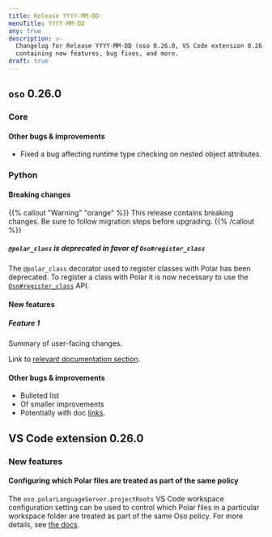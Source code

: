 ```yaml
---
title: Release YYYY-MM-DD
menuTitle: YYYY-MM-DD
any: true
description: >-
  Changelog for Release YYYY-MM-DD (oso 0.26.0, VS Code extension 0.26.0)
  containing new features, bug fixes, and more.
draft: true
---
```


## `oso` 0.26.0

### Core

#### Other bugs & improvements

- Fixed a bug affecting runtime type checking on nested object attributes.
  
### Python

#### Breaking changes

{{% callout "Warning" "orange" %}}
  This release contains breaking changes. Be sure to follow migration steps
  before upgrading.
{{% /callout %}}

##### `@polar_class` is deprecated in favor of `Oso#register_class`

The `@polar_class` decorator used to register classes with Polar has been deprecated. To register a class with Polar it is now necessary to use the [`Oso#register_class`](https://docs.osohq.com/reference/api/index.html#oso.Oso.register_class) API.

#### New features

##### Feature 1

Summary of user-facing changes.

Link to [relevant documentation section]().

#### Other bugs & improvements

- Bulleted list
- Of smaller improvements
- Potentially with doc [links]().

## VS Code extension 0.26.0

### New features

#### Configuring which Polar files are treated as part of the same policy

The `oso.polarLanguageServer.projectRoots` VS Code workspace configuration
setting can be used to control which Polar files in a particular workspace
folder are treated as part of the same Oso policy. For more details, see [the
docs](reference/tooling/ide#configuring-which-polar-files-are-treated-as-part-of-the-same-policy).
